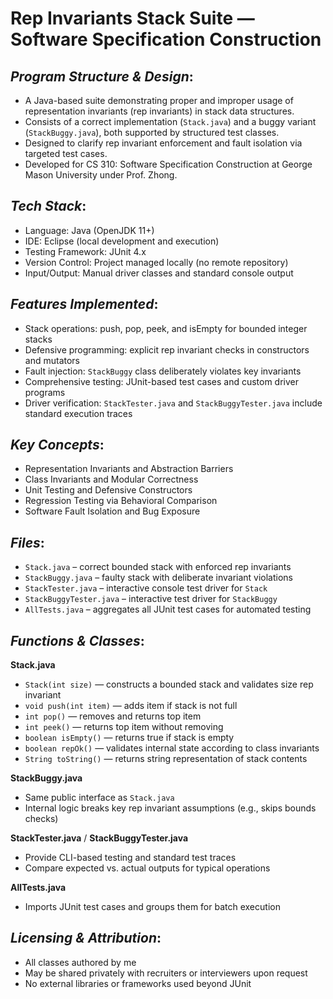 Rep Invariants Stack Suite — Software Specification Construction  
=================================================================================

## *Program Structure & Design*:

  - A Java-based suite demonstrating proper and improper usage of representation invariants (rep invariants) in stack data structures.
  - Consists of a correct implementation (`Stack.java`) and a buggy variant (`StackBuggy.java`), both supported by structured test classes.
  - Designed to clarify rep invariant enforcement and fault isolation via targeted test cases.
  - Developed for CS 310: Software Specification Construction at George Mason University under Prof. Zhong.

## *Tech Stack*:

  - Language: Java (OpenJDK 11+)  
  - IDE: Eclipse (local development and execution)  
  - Testing Framework: JUnit 4.x  
  - Version Control: Project managed locally (no remote repository)  
  - Input/Output: Manual driver classes and standard console output  

## *Features Implemented*:

  - Stack operations: push, pop, peek, and isEmpty for bounded integer stacks  
  - Defensive programming: explicit rep invariant checks in constructors and mutators  
  - Fault injection: `StackBuggy` class deliberately violates key invariants  
  - Comprehensive testing: JUnit-based test cases and custom driver programs  
  - Driver verification: `StackTester.java` and `StackBuggyTester.java` include standard execution traces  

## *Key Concepts*:

  - Representation Invariants and Abstraction Barriers  
  - Class Invariants and Modular Correctness  
  - Unit Testing and Defensive Constructors  
  - Regression Testing via Behavioral Comparison  
  - Software Fault Isolation and Bug Exposure  

## *Files*:

  - `Stack.java` – correct bounded stack with enforced rep invariants  
  - `StackBuggy.java` – faulty stack with deliberate invariant violations  
  - `StackTester.java` – interactive console test driver for `Stack`  
  - `StackBuggyTester.java` – interactive test driver for `StackBuggy`  
  - `AllTests.java` – aggregates all JUnit test cases for automated testing  

## *Functions & Classes*:

  **Stack.java**  
  - `Stack(int size)` — constructs a bounded stack and validates size rep invariant  
  - `void push(int item)` — adds item if stack is not full  
  - `int pop()` — removes and returns top item  
  - `int peek()` — returns top item without removing  
  - `boolean isEmpty()` — returns true if stack is empty  
  - `boolean repOk()` — validates internal state according to class invariants  
  - `String toString()` — returns string representation of stack contents  

  **StackBuggy.java**  
  - Same public interface as `Stack.java`  
  - Internal logic breaks key rep invariant assumptions (e.g., skips bounds checks)  

  **StackTester.java** / **StackBuggyTester.java**  
  - Provide CLI-based testing and standard test traces  
  - Compare expected vs. actual outputs for typical operations  

  **AllTests.java**  
  - Imports JUnit test cases and groups them for batch execution  

## *Licensing & Attribution*:

  - All classes authored by me  
  - May be shared privately with recruiters or interviewers upon request  
  - No external libraries or frameworks used beyond JUnit  
